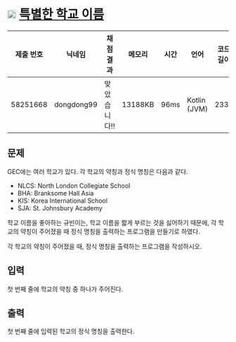 # <img width="20px"  src="https://d2gd6pc034wcta.cloudfront.net/tier/1.svg" class="solvedac-tier"> [특별한 학교 이름](https://www.acmicpc.net/problem/27889) 

| 제출 번호 | 닉네임 | 채점 결과 | 메모리 | 시간 | 언어 | 코드 길이 |
|---|---|---|---|---|---|---|
|58251668|dongdong99|맞았습니다!! |13188KB|96ms|Kotlin (JVM)|233B|

## 문제
<p>GEC에는 여러 학교가 있다. 각 학교의 약칭과 정식 명칭은 다음과 같다.</p>

<ul>
	<li>NLCS: North London Collegiate School</li>
	<li>BHA: Branksome Hall Asia</li>
	<li>KIS: Korea International School</li>
	<li>SJA: St. Johnsbury Academy</li>
</ul>

<p>학교 이름을 좋아하는 규빈이는, 학교 이름을 짧게 부르는 것을 싫어하기 때문에, 각 학교의 약칭이 주어졌을 때 정식 명칭을 출력하는 프로그램을 만들기로 하였다.</p>

<p>각 학교의 약칭이 주어졌을 때, 정식 명칭을 출력하는 프로그램을 작성하시오.</p>

## 입력
<p>첫 번째 줄에 학교의 약칭 중 하나가 주어진다.</p>

## 출력
<p>첫 번째 줄에 입력된 학교의 정식 명칭을 출력한다.</p>

